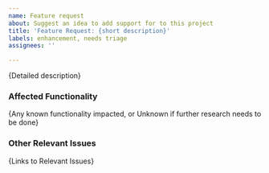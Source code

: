 ```yaml
---
name: Feature request
about: Suggest an idea to add support for to this project
title: 'Feature Request: {short description}'
labels: enhancement, needs triage
assignees: ''

---
```


{Detailed description}

### Affected Functionality
{Any known functionality impacted, or Unknown if further research needs to be done}

### Other Relevant Issues
{Links to Relevant Issues}
